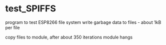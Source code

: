 # test_SPIFFS
program to test ESP8266 file system
write garbage data to files - about 1kB per file

copy files to module, after about 350 iterations module hangs
